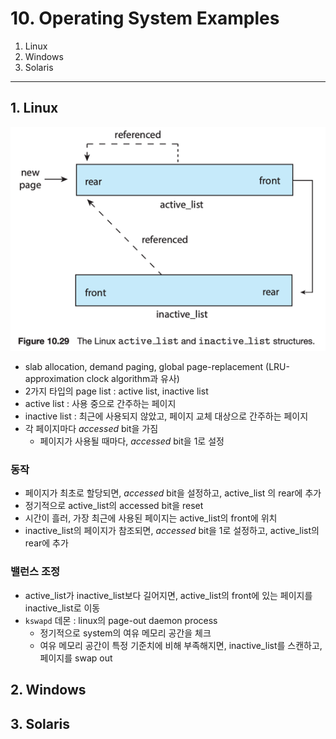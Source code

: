 # 10. Operating System Examples

1. Linux
2. Windows
3. Solaris

---

## 1. Linux

![img.png](img.png)

- slab allocation, demand paging, global page-replacement (LRU-approximation clock algorithm과 유사)
- 2가지 타입의 page list : active list, inactive list
- active list : 사용 중으로 간주하는 페이지
- inactive list : 최근에 사용되지 않았고, 페이지 교체 대상으로 간주하는 페이지
- 각 페이지마다 _accessed_ bit을 가짐
    - 페이지가 사용될 때마다, _accessed_ bit을 1로 설정

### 동작

- 페이지가 최초로 할당되면, _accessed_ bit을 설정하고, active_list 의 rear에 추가
- 정기적으로 active_list의 accessed bit을 reset
- 시간이 흘러, 가장 최근에 사용된 페이지는 active_list의 front에 위치
- inactive_list의 페이지가 참조되면, _accessed_ bit을 1로 설정하고, active_list의 rear에 추가

### 밸런스 조정

- active_list가 inactive_list보다 길어지면, active_list의 front에 있는 페이지를 inactive_list로 이동
- `kswapd` 데몬 : linux의 page-out daemon process
    - 정기적으로 system의 여유 메모리 공간을 체크
    - 여유 메모리 공간이 특정 기준치에 비해 부족해지면, inactive_list를 스캔하고, 페이지를 swap out

## 2. Windows

## 3. Solaris

